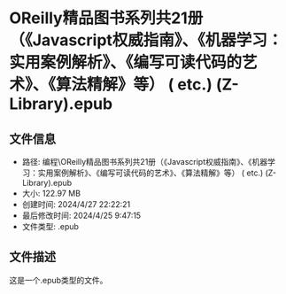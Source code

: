 ﻿# OReilly精品图书系列共21册（《Javascript权威指南》、《机器学习：实用案例解析》、《编写可读代码的艺术》、《算法精解》等） ( etc.) (Z-Library).epub

## 文件信息
- 路径: 编程\OReilly精品图书系列共21册（《Javascript权威指南》、《机器学习：实用案例解析》、《编写可读代码的艺术》、《算法精解》等） ( etc.) (Z-Library).epub
- 大小: 122.97 MB
- 创建时间: 2024/4/27 22:22:21
- 最后修改时间: 2024/4/25 9:47:15
- 文件类型: .epub

## 文件描述
这是一个.epub类型的文件。

